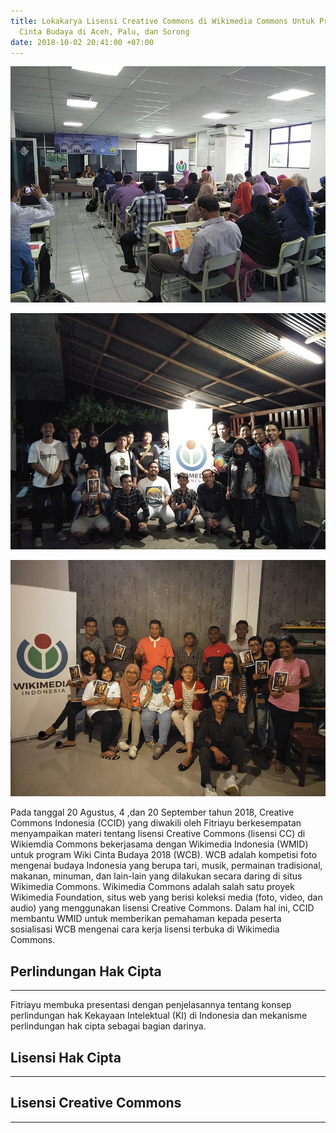 ```yaml
---
title: Lokakarya Lisensi Creative Commons di Wikimedia Commons Untuk Program Wiki
  Cinta Budaya di Aceh, Palu, dan Sorong
date: 2018-10-02 20:41:00 +07:00
---
```


![800px-4_September_2018_Sosialisasi_WCB_dan_CC_di_Aceh.jpg](/uploads/800px-4_September_2018_Sosialisasi_WCB_dan_CC_di_Aceh.jpg)

![20_Agustus_2018_lokakarya_ccid_di_wiki_cinta_budaya,_Palu.jpg](/uploads/20_Agustus_2018_lokakarya_ccid_di_wiki_cinta_budaya,_Palu.jpg)

![800px-21_September_2018-_Sosialisasi_Wiki_Cinta_Budaya_dan_CC_di_Sorong.jpg](/uploads/800px-21_September_2018-_Sosialisasi_Wiki_Cinta_Budaya_dan_CC_di_Sorong.jpg)

Pada tanggal 20 Agustus, 4 ,dan 20 September tahun 2018, Creative Commons Indonesia (CCID) yang diwakili oleh Fitriayu berkesempatan menyampaikan materi tentang lisensi Creative Commons (lisensi CC) di Wikiemdia Commons bekerjasama dengan Wikimedia Indonesia (WMID) untuk program Wiki Cinta Budaya 2018 (WCB). WCB adalah kompetisi foto mengenai budaya Indonesia yang berupa tari, musik, permainan tradisional, makanan, minuman, dan lain-lain yang dilakukan secara daring di situs Wikimedia Commons. Wikimedia Commons adalah salah satu proyek Wikimedia Foundation, situs web yang berisi koleksi media (foto, video, dan audio) yang menggunakan lisensi Creative Commons. Dalam hal ini, CCID membantu WMID untuk memberikan pemahaman kepada peserta sosialisasi WCB mengenai cara kerja lisensi terbuka di Wikimedia Commons.

## **Perlindungan Hak Cipta**

---

Fitriayu membuka presentasi dengan penjelasannya tentang konsep perlindungan hak Kekayaan Intelektual (KI) di Indonesia dan mekanisme perlindungan hak cipta sebagai bagian darinya.


## **Lisensi Hak Cipta**

---

## **Lisensi Creative Commons**

---

